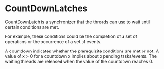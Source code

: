 # CountDownLatches

CountDownLatch is a synchronizer that the threads can use to wait until certain conditions are met.

For example, these conditions could be the completion of a set of operations or the occurrence of a set of events.

A countdown indicates whether the prerequisite conditions are met or not. A value of x > 0 for a countdown x implies 
about x pending tasks/events. The waiting threads are released when the value of the countdown reaches 0. 
